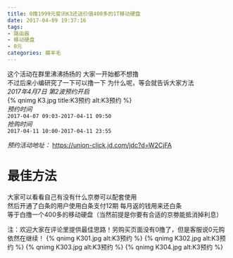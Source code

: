 ```yaml
---
title: 0撸1999元斐讯K3还送价值400多的1T移动硬盘
date: 2017-04-09 19:37:16
tags: 
- 路由器
- 移动硬盘
- 0元
categories: 薅羊毛
---
```

这个活动在群里沸沸扬扬的 大家一开始都不想撸  
不过后来小编研究了一下可以撸一下 为什么呢，等会就告诉大家方法  
*2017年4月7日 第2波预约开启*  
{% qnimg K3.jpg title:K3预约 alt:K3预约 %}  
*预约时间*  
`2017-04-07 09:03-2017-04-11 09:50`  
*抢购时间*  
`2017-04-11 10:00-2017-04-11 23:55`

*预约活动地址：* https://union-click.jd.com/jdc?d=W2CjFA

# 最佳方法
大家可以看看自己有没有什么京劵可以配套使用  
然后开通了白条的用户使用白条支付12期 每月返的钱用来还白条  
等于白撸一个400多的移动硬盘（当然前提是你要有合适的京劵能抵消掉利息）

注：欢迎大家在评论里提供最佳思路！另购买页面没有0撸了，但是客服说0元购依然在继续！
{% qnimg K301.jpg  alt:K3预约 %}
{% qnimg K302.jpg  alt:K3预约 %}
{% qnimg K303.jpg  alt:K3预约 %}
{% qnimg K304.jpg  alt:K3预约 %}